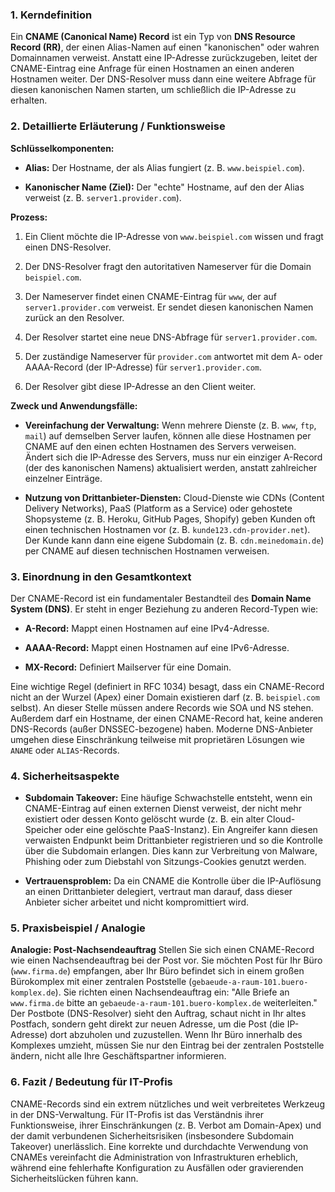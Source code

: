 ### 1. Kerndefinition

Ein **CNAME (Canonical Name) Record** ist ein Typ von **DNS Resource Record (RR)**, der einen Alias-Namen auf einen "kanonischen" oder wahren Domainnamen verweist. Anstatt eine IP-Adresse zurückzugeben, leitet der CNAME-Eintrag eine Anfrage für einen Hostnamen an einen anderen Hostnamen weiter. Der DNS-Resolver muss dann eine weitere Abfrage für diesen kanonischen Namen starten, um schließlich die IP-Adresse zu erhalten.

### 2. Detaillierte Erläuterung / Funktionsweise

**Schlüsselkomponenten:**

- **Alias:** Der Hostname, der als Alias fungiert (z. B. `www.beispiel.com`).
    
- **Kanonischer Name (Ziel):** Der "echte" Hostname, auf den der Alias verweist (z. B. `server1.provider.com`).
    

**Prozess:**

1. Ein Client möchte die IP-Adresse von `www.beispiel.com` wissen und fragt einen DNS-Resolver.
    
2. Der DNS-Resolver fragt den autoritativen Nameserver für die Domain `beispiel.com`.
    
3. Der Nameserver findet einen CNAME-Eintrag für `www`, der auf `server1.provider.com` verweist. Er sendet diesen kanonischen Namen zurück an den Resolver.
    
4. Der Resolver startet eine neue DNS-Abfrage für `server1.provider.com`.
    
5. Der zuständige Nameserver für `provider.com` antwortet mit dem A- oder AAAA-Record (der IP-Adresse) für `server1.provider.com`.
    
6. Der Resolver gibt diese IP-Adresse an den Client weiter.
    

**Zweck und Anwendungsfälle:**

- **Vereinfachung der Verwaltung:** Wenn mehrere Dienste (z. B. `www`, `ftp`, `mail`) auf demselben Server laufen, können alle diese Hostnamen per CNAME auf den einen echten Hostnamen des Servers verweisen. Ändert sich die IP-Adresse des Servers, muss nur ein einziger A-Record (der des kanonischen Namens) aktualisiert werden, anstatt zahlreicher einzelner Einträge.
    
- **Nutzung von Drittanbieter-Diensten:** Cloud-Dienste wie CDNs (Content Delivery Networks), PaaS (Platform as a Service) oder gehostete Shopsysteme (z. B. Heroku, GitHub Pages, Shopify) geben Kunden oft einen technischen Hostnamen vor (z. B. `kunde123.cdn-provider.net`). Der Kunde kann dann eine eigene Subdomain (z. B. `cdn.meinedomain.de`) per CNAME auf diesen technischen Hostnamen verweisen.
    

### 3. Einordnung in den Gesamtkontext

Der CNAME-Record ist ein fundamentaler Bestandteil des **Domain Name System (DNS)**. Er steht in enger Beziehung zu anderen Record-Typen wie:

- **A-Record:** Mappt einen Hostnamen auf eine IPv4-Adresse.
    
- **AAAA-Record:** Mappt einen Hostnamen auf eine IPv6-Adresse.
    
- **MX-Record:** Definiert Mailserver für eine Domain.
    

Eine wichtige Regel (definiert in RFC 1034) besagt, dass ein CNAME-Record nicht an der Wurzel (Apex) einer Domain existieren darf (z. B. `beispiel.com` selbst). An dieser Stelle müssen andere Records wie SOA und NS stehen. Außerdem darf ein Hostname, der einen CNAME-Record hat, keine anderen DNS-Records (außer DNSSEC-bezogene) haben. Moderne DNS-Anbieter umgehen diese Einschränkung teilweise mit proprietären Lösungen wie `ANAME` oder `ALIAS`-Records.

### 4. Sicherheitsaspekte

- **Subdomain Takeover:** Eine häufige Schwachstelle entsteht, wenn ein CNAME-Eintrag auf einen externen Dienst verweist, der nicht mehr existiert oder dessen Konto gelöscht wurde (z. B. ein alter Cloud-Speicher oder eine gelöschte PaaS-Instanz). Ein Angreifer kann diesen verwaisten Endpunkt beim Drittanbieter registrieren und so die Kontrolle über die Subdomain erlangen. Dies kann zur Verbreitung von Malware, Phishing oder zum Diebstahl von Sitzungs-Cookies genutzt werden.
    
- **Vertrauensproblem:** Da ein CNAME die Kontrolle über die IP-Auflösung an einen Drittanbieter delegiert, vertraut man darauf, dass dieser Anbieter sicher arbeitet und nicht kompromittiert wird.
    

### 5. Praxisbeispiel / Analogie

**Analogie: Post-Nachsendeauftrag** Stellen Sie sich einen CNAME-Record wie einen Nachsendeauftrag bei der Post vor. Sie möchten Post für Ihr Büro (`www.firma.de`) empfangen, aber Ihr Büro befindet sich in einem großen Bürokomplex mit einer zentralen Poststelle (`gebaeude-a-raum-101.buero-komplex.de`). Sie richten einen Nachsendeauftrag ein: "Alle Briefe an `www.firma.de` bitte an `gebaeude-a-raum-101.buero-komplex.de` weiterleiten." Der Postbote (DNS-Resolver) sieht den Auftrag, schaut nicht in Ihr altes Postfach, sondern geht direkt zur neuen Adresse, um die Post (die IP-Adresse) dort abzuholen und zuzustellen. Wenn Ihr Büro innerhalb des Komplexes umzieht, müssen Sie nur den Eintrag bei der zentralen Poststelle ändern, nicht alle Ihre Geschäftspartner informieren.

### 6. Fazit / Bedeutung für IT-Profis

CNAME-Records sind ein extrem nützliches und weit verbreitetes Werkzeug in der DNS-Verwaltung. Für IT-Profis ist das Verständnis ihrer Funktionsweise, ihrer Einschränkungen (z. B. Verbot am Domain-Apex) und der damit verbundenen Sicherheitsrisiken (insbesondere Subdomain Takeover) unerlässlich. Eine korrekte und durchdachte Verwendung von CNAMEs vereinfacht die Administration von Infrastrukturen erheblich, während eine fehlerhafte Konfiguration zu Ausfällen oder gravierenden Sicherheitslücken führen kann.